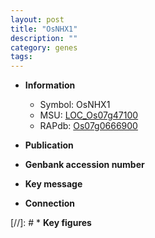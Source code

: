 ```yaml
---
layout: post
title: "OsNHX1"
description: ""
category: genes
tags: 
---
```


* **Information**  
    + Symbol: OsNHX1  
    + MSU: [LOC_Os07g47100](http://rice.uga.edu/cgi-bin/ORF_infopage.cgi?orf=LOC_Os07g47100)  
    + RAPdb: [Os07g0666900](http://rapdb.dna.affrc.go.jp/viewer/gbrowse_details/irgsp1?name=Os07g0666900)  

* **Publication**  

* **Genbank accession number**  

* **Key message**  

* **Connection**  

[//]: # * **Key figures**  


